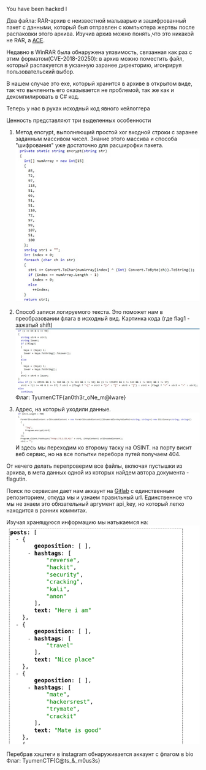 You have been hacked I

Два файла: RAR-архив с неизвестной мальварью и зашифрованный пакет с данными, который был отправлен с компьютера жертвы после распаковки этого архива.
Изучив архив можно понять,что это никакой не RAR, а [ACE](https://en.wikipedia.org/wiki/ACE_(compressed_file_format)).

Недавно в WinRAR была обнаружена уязвимость, связанная как раз с этим форматом(CVE-2018-20250): в архив можно поместить файл, который распакуется в укзанную заранее директорию, игонрируя пользовательский выбор.

В нашем случае это exe, который хранится в архиве в открытом виде, так что вычленить его оказывается не проблемой, так же как и декомпилировать в C# код.

Теперь у нас в руках исходный код явного кейлоггера


Ценность представляют три выделенных особенности
1. Метод encrypt, выполняющий простой xor входной строки с заранее заданным массивом чисел. Знание этого массива и способа "шифрования" уже достаточно для расширофки пакета.
![encrypt](./encrypt.png)

3. Способ записи логируемого текста. Это поможет нам в преобразовании флага в исходный вид.
Картинка кода
(где flag1 - зажатый shift)
![writing](writing.png)
Флаг: TyumenCTF{an0th3r_oNe_m@lware}

5. Адрес, на который уходили данные.
![port](port.png)
И здесь мы переходим ко второму таску на OSINT.
на порту висит веб сервис, но на все попытки перебора путей получаем 404.

От нечего делать перепроверим все файлы, включая пустышки из архива, в мета данных одной из которых найдем автора документа - flagutin.

Поиск по сервисам дает нам аккаунт на [Gitlab](https://gitlab.com/flagutin/information_gathering_service) с единственным репозиторием, откуда мы и узнаем правильный url. Единственное что мы не знаем это обязательный аргумент api_key, но который легко находится в ранних коммитах.

Изучая хранящуюся информацию мы натыкаемся на:
![api](api.png)

Перебрав хэштеги в instagram  обнаруживается аккаунт с флагом в bio
Флаг: TyumenCTF{C@ts_&_m0us3s}
 
